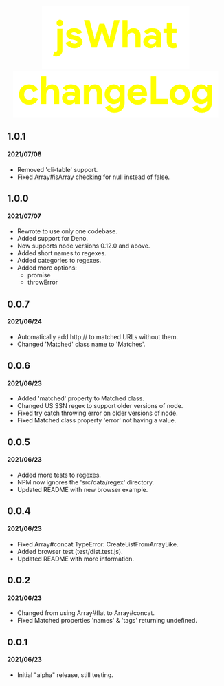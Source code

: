 <p align="center">
  <img alt="jswhat" src=".github/logo.png"><br>
  <img alt="changelog" src=".github/changeLog.png">
</p>

## 1.0.1

#### 2021/07/08

- Removed 'cli-table' support.
- Fixed Array#isArray checking for null instead of false.

## 1.0.0

#### 2021/07/07

- Rewrote to use only one codebase.
- Added support for Deno.
- Now supports node versions 0.12.0 and above.
- Added short names to regexes.
- Added categories to regexes.
- Added more options:
  - promise
  - throwError

## 0.0.7

#### 2021/06/24

- Automatically add http:// to matched URLs without them.
- Changed 'Matched' class name to 'Matches'.

## 0.0.6

#### 2021/06/23

- Added 'matched' property to Matched class.
- Changed US SSN regex to support older versions of node.
- Fixed try catch throwing error on older versions of node.
- Fixed Matched class property 'error' not having a value.

## 0.0.5

#### 2021/06/23

- Added more tests to regexes.
- NPM now ignores the 'src/data/regex' directory.
- Updated README with new browser example.

## 0.0.4

#### 2021/06/23

- Fixed Array#concat TypeError: CreateListFromArrayLike.
- Added browser test (test/dist.test.js).
- Updated README with more information.

## 0.0.2

#### 2021/06/23

- Changed from using Array#flat to Array#concat.
- Fixed Matched properties 'names' & 'tags' returning undefined.

## 0.0.1

#### 2021/06/23

- Initial "alpha" release, still testing.
